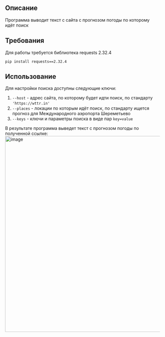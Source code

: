 ## Описание
Программа выводит текст с сайта с прогнозом погоды по которому идёт поиск
## Требования
Для работы требуется библиотека requests 2.32.4
```
pip install requests==2.32.4
```
## Использование
Для настройки поиска доступны следующие ключи:

1. `--host` - адрес сайта, по которому будет идти поиск, по стандарту `'https://wttr.in'`
2. `--places` - локации по которым идёт поиск, по стандарту ищется прогноз для Международного аэропорта Шереметьево
3. `--keys` - ключи и параметры поиска в виде пар `key=value`

В результате программа выведет текст с прогнозом погоды по полученной ссылке:
<img width="708" height="637" alt="image" src="https://github.com/user-attachments/assets/343dad8d-8788-4d20-9cb6-b96e6efbf899" />



